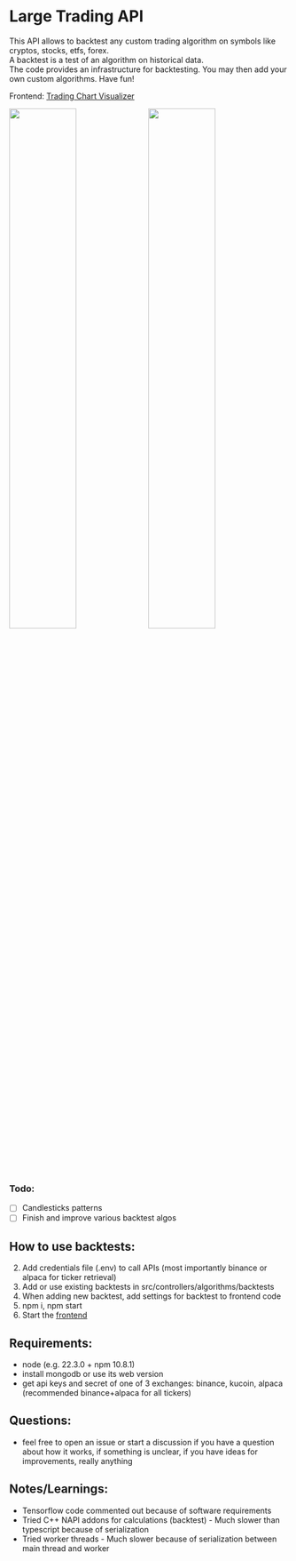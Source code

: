 # Large Trading API
This API allows to backtest any custom trading algorithm on symbols like cryptos, stocks, etfs, forex.\
A backtest is a test of an algorithm on historical data.\
The code provides an infrastructure for backtesting. You may then add your own custom algorithms. Have fun!

Frontend: [Trading Chart Visualizer](https://github.com/janv93/trading-chart-visualizer)
<div float="left">
  <img src="https://raw.githubusercontent.com/janv93/trading-chart-visualizer/main/github-content/chart.png" width="49%" />
  <img src="https://raw.githubusercontent.com/janv93/trading-chart-visualizer/main/github-content/multi-chart.png" width="49%" /> 
</div>

### Todo:

- [ ] Candlesticks patterns
- [ ] Finish and improve various backtest algos

## How to use backtests:

2. Add credentials file (.env) to call APIs (most importantly binance or alpaca for ticker retrieval)
3. Add or use existing backtests in src/controllers/algorithms/backtests
4. When adding new backtest, add settings for backtest to frontend code
5. npm i, npm start
6. Start the [frontend](https://github.com/janv93/trading-chart-visualizer)

## Requirements:

- node (e.g. 22.3.0 + npm 10.8.1)
- install mongodb or use its web version
- get api keys and secret of one of 3 exchanges: binance, kucoin, alpaca (recommended binance+alpaca for all tickers)

## Questions:

- feel free to open an issue or start a discussion if you have a question about how it works, if something is unclear, if you have ideas for improvements, really anything

## Notes/Learnings:

- Tensorflow code commented out because of software requirements
- Tried C++ NAPI addons for calculations (backtest) - Much slower than typescript because of serialization
- Tried worker threads - Much slower because of serialization between main thread and worker
